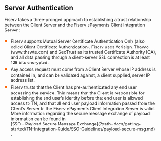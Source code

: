 ## Server Authentication

Fiserv takes a three-pronged approach to establishing a trust relationship between the Client Server and the Fiserv ePayments Client Integration Server : 
&nbsp;

<div class="card-body">
<ul>
<li>Fiserv supports Mutual Server Certificate Authentication Only (also called Client Certificate Authentication). Fiserv uses Verisign, Thawte (www.thawte.com) and GeoTrust as its trusted Certificate Authority (CA), and all data passing through a client-server SSL connection is at least 128 bits encrypted. </li>

<li>Any access request must come from a Client Server whose IP address is contained in, and can be validated against, a client supplied, server IP address list. </li>

<li>Fiserv trusts that the Client has pre-authenticated any end user accessing the service. This means that the Client is responsible for establishing the end user’s identity before that end user is allowed access to TN, and that all end user payload information passed from the Client’s Server to the Fiserv ePayments Client Integration Server is valid. More information regarding the secure message exchange of payload information can be found in</li> [SSO - Payload Secure Message Exchange](?path=docs/getting-started/TN-Integration-Guide/SSO-Guidelines/payload-secure-msg.md) . 

</ul>
</div>


&nbsp;

<style>
    .card-body ul {
        list-style: none;
        padding-left: 20px;
    }
    .card-body ul li::before {
        content: "\2022";
        font-size: 1.5em;
        color: #f60;
        display: inline-block;
        width: 1em;
        margin-left: -1em;
    }
